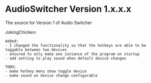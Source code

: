 AudioSwitcher Version 1.x.x.x
================

The source for Version 1 of Audio Switcher



JokingChicken:

	Added:
	- I changed the functionality so that the hotkeys are able to be toggable between two devices
	- ensured to only make one instance of the program on startup
	- add setting to play sound when default device changes

	TODO:
	- make hotkey menu show toggle device
	- make sound on device change configurable

